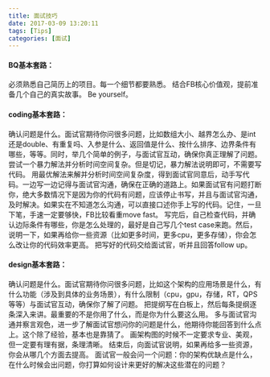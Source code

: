 ```yaml
---
title: 面试技巧
date: 2017-03-09 13:20:11
tags: [Tips]
categories: [面试]
---
```

#### BQ基本套路：
必须熟悉自己简历上的项目。每一个细节都要熟悉。
结合FB核心价值观，提前准备几个自己的真实故事。
Be yourself。


#### coding基本套路：
确认问题是什么。面试官期待你问很多问题，比如数组大小、越界怎么办、是int还是double、有重复吗、入参是什么、返回值是什么、按什么排序、边界条件有哪些，等等。同时，举几个简单的例子，与面试官互动，确保你真正理解了问题。
尝试一个暴力解法并分析时间空间复杂。但是切记，暴力解法说明即可，不需要写代码。
用最优解法来解并分析时间空间复杂度，得到面试官同意后，动手写代码。一边写一边记得与面试官沟通，确保在正确的道路上。如果面试官有问题打断你，绝大多数情况下是因为你的代码有问题，应该停止书写，并且与面试官沟通，及时解决。如果实在不知道怎么沟通，可以直接口述你手上写的代码。记住，一旦下笔，手速一定要够快，FB比较看重move fast。
写完后，自己检查代码，并确认边际条件有哪些，你是怎么处理的，最好是自己写几个test case来跑。然后，说明一下，如果再给你一些资源（比如更多时间，更多cpu，更多存储），你会怎么改让你的代码效率更高。
把写好的代码交给面试官，听并且回答follow up。

#### design基本套路：
确认问题是什么。面试官期待你问很多问题，比如这个架构的应用场景是什么，有什么功能（涉及到具体的业务场景），有什么限制（cpu，gpu，存储，RT，QPS等等）与面试官互动，确保你了解了问题。
把提纲写在白板上，然后每条提纲逐条深入来讲。最重要的不是你用了什么，而是你为什么要这么用。
多与面试官沟通并察言观色，进一步了解面试官想问你的问题是什么，他期待你能回答到什么点上。这个除了经验，基本也是靠猜了。
画架构图的时候不一定要求专业、美观，但一定要有理有据，条理清晰。
结束后，向面试官说明，如果再给多一些资源，你会从哪几个方面去提高。
面试官一般会问一个问题：你的架构优缺点是什么，在什么时候会出问题，你打算如何设计来更好的解决这些潜在的问题？